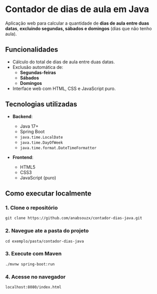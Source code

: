 # Contador de dias de aula em Java
Aplicação web para calcular a quantidade de **dias de aula entre duas datas**, **excluindo segundas, sábados e domingos** (dias que não tenho aula).

## Funcionalidades

- Cálculo do total de dias de aula entre duas datas.
- Exclusão automática de:
  - **Segundas-feiras**
  - **Sábados**
  - **Domingos**
- Interface web com HTML, CSS e JavaScript puro.

## Tecnologias utilizadas

- **Backend**:
  - Java 17+
  - Spring Boot
  - `java.time.LocalDate`
  - `java.time.DayOfWeek`
  - `java.time.format.DateTimeFormatter`

- **Frontend**:
  - HTML5
  - CSS3
  - JavaScript (puro)

## Como executar localmente

### 1. Clone o repositório
`git clone https://github.com/anabsouzx/contador-dias-java.git`
### 2. Navegue ate a pasta do projeto
`cd exemplo/pasta/contador-dias-java`
### 3. Execute com Maven
`./mvnw spring-boot:run`
### 4. Acesse no navegador
`localhost:8080/index.html`
